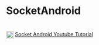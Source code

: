 # SocketAndroid
 
# <a href="https://www.youtube.com/watch?v=qUmE2nrgepo&list=PLIf5OoJZjgrBd3kaSQMXeAMfDG_Nod5gT&ab_channel=NoorEl-Nahhal" rel="nofollow">
  <img align="left" alt="Noor Yasser | Youtube " width="21px" src="https://user-images.githubusercontent.com/41232970/102919173-0e8cfe80-4491-11eb-9706-cdebd4f610ff.png" style="max-width:300%; max-height:150%;"> Socket Android Youtube Tutorial </a>
 
